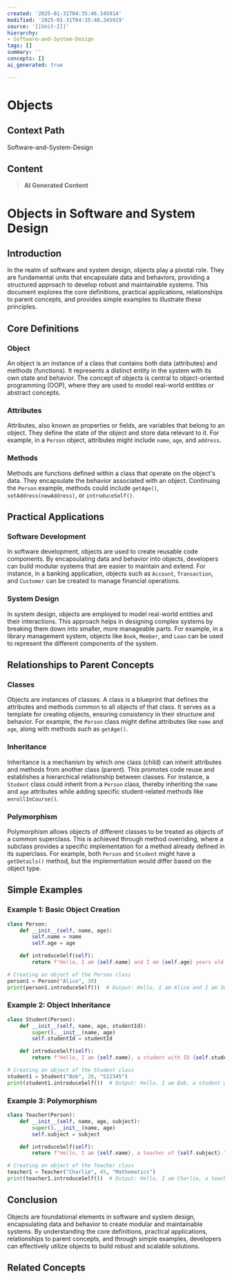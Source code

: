 ```yaml
---
created: '2025-01-31T04:35:46.345914'
modified: '2025-01-31T04:35:46.345919'
source: '[[Unit-2]]'
hierarchy:
- Software-and-System-Design
tags: []
summary: ''
concepts: []
ai_generated: true

---
```


# Objects

## Context Path
Software-and-System-Design

## Content
> **AI Generated Content**
 # Objects in Software and System Design

## Introduction

In the realm of software and system design, objects play a pivotal role. They are fundamental units that encapsulate data and behaviors, providing a structured approach to develop robust and maintainable systems. This document explores the core definitions, practical applications, relationships to parent concepts, and provides simple examples to illustrate these principles.

## Core Definitions

### Object

An object is an instance of a class that contains both data (attributes) and methods (functions). It represents a distinct entity in the system with its own state and behavior. The concept of objects is central to object-oriented programming (OOP), where they are used to model real-world entities or abstract concepts.

### Attributes

Attributes, also known as properties or fields, are variables that belong to an object. They define the state of the object and store data relevant to it. For example, in a `Person` object, attributes might include `name`, `age`, and `address`.

### Methods

Methods are functions defined within a class that operate on the object's data. They encapsulate the behavior associated with an object. Continuing the `Person` example, methods could include `getAge()`, `setAddress(newAddress)`, or `introduceSelf()`.

## Practical Applications

### Software Development

In software development, objects are used to create reusable code components. By encapsulating data and behavior into objects, developers can build modular systems that are easier to maintain and extend. For instance, in a banking application, objects such as `Account`, `Transaction`, and `Customer` can be created to manage financial operations.

### System Design

In system design, objects are employed to model real-world entities and their interactions. This approach helps in designing complex systems by breaking them down into smaller, more manageable parts. For example, in a library management system, objects like `Book`, `Member`, and `Loan` can be used to represent the different components of the system.

## Relationships to Parent Concepts

### Classes

Objects are instances of classes. A class is a blueprint that defines the attributes and methods common to all objects of that class. It serves as a template for creating objects, ensuring consistency in their structure and behavior. For example, the `Person` class might define attributes like `name` and `age`, along with methods such as `getAge()`.

### Inheritance

Inheritance is a mechanism by which one class (child) can inherit attributes and methods from another class (parent). This promotes code reuse and establishes a hierarchical relationship between classes. For instance, a `Student` class could inherit from a `Person` class, thereby inheriting the `name` and `age` attributes while adding specific student-related methods like `enrollInCourse()`.

### Polymorphism

Polymorphism allows objects of different classes to be treated as objects of a common superclass. This is achieved through method overriding, where a subclass provides a specific implementation for a method already defined in its superclass. For example, both `Person` and `Student` might have a `getDetails()` method, but the implementation would differ based on the object type.

## Simple Examples

### Example 1: Basic Object Creation

```python
class Person:
    def __init__(self, name, age):
        self.name = name
        self.age = age

    def introduceSelf(self):
        return f"Hello, I am {self.name} and I am {self.age} years old."

# Creating an object of the Person class
person1 = Person("Alice", 30)
print(person1.introduceSelf())  # Output: Hello, I am Alice and I am 30 years old.
```

### Example 2: Object Inheritance

```python
class Student(Person):
    def __init__(self, name, age, studentId):
        super().__init__(name, age)
        self.studentId = studentId

    def introduceSelf(self):
        return f"Hello, I am {self.name}, a student with ID {self.studentId}."

# Creating an object of the Student class
student1 = Student("Bob", 20, "S12345")
print(student1.introduceSelf())  # Output: Hello, I am Bob, a student with ID S12345.
```

### Example 3: Polymorphism

```python
class Teacher(Person):
    def __init__(self, name, age, subject):
        super().__init__(name, age)
        self.subject = subject

    def introduceSelf(self):
        return f"Hello, I am {self.name}, a teacher of {self.subject}."

# Creating an object of the Teacher class
teacher1 = Teacher("Charlie", 45, "Mathematics")
print(teacher1.introduceSelf())  # Output: Hello, I am Charlie, a teacher of Mathematics.
```

## Conclusion

Objects are foundational elements in software and system design, encapsulating data and behavior to create modular and maintainable systems. By understanding the core definitions, practical applications, relationships to parent concepts, and through simple examples, developers can effectively utilize objects to build robust and scalable solutions.

## Related Concepts
